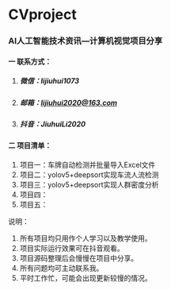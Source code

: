 # CVproject
### AI人工智能技术资讯—计算机视觉项目分享

#### 一  联系方式：

1. ##### 微信：lijiuhui1073

2. ##### 邮箱：lijiuhui2020@163.com 

3. ##### 抖音：JiuhuiLi2020

#### 二  项目清单： 

1. 项目一：车牌自动检测并批量导入Excel文件
2. 项目二：yolov5+deepsort实现车流人流检测
3. 项目三：yolov5+deepsort实现人群密度分析
4. 项目四： 
5. 项目五：







说明：
1. 所有项目均只用作个人学习以及教学使用。
2. 项目实际运行效果可在抖音观看。
3. 项目源码整理后会慢慢在项目中分享。
4. 所有问题均可主动联系我。
5. 平时工作忙，可能会出现更新较慢的情况。
